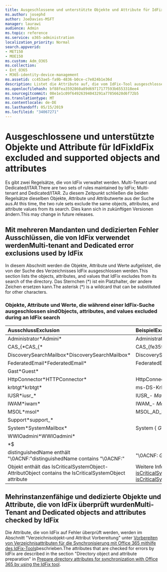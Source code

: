 ```yaml
---
title: Ausgeschlossene und unterstützte Objekte und Attribute für IdFix
ms.author: josephd
author: JoeDavies-MSFT
manager: laurawi
audience: Admin
ms.topic: reference
ms.service: o365-administration
localization_priority: Normal
search.appverid:
- MET150
- MOE150
ms.custom: Adm_O365
ms.collection:
- Ent_O365
- M365-identity-device-management
ms.assetid: cc453ae5-fa9b-4836-b0ce-c7e824b1e36d
description: Listet die Attribute auf, die vom IdFix-Tool ausgeschlossen und unterstützt werden.
ms.openlocfilehash: bf88fea3592860a89d69717177593b6553318ee4
ms.sourcegitcommit: 08e1e1c09f64926394043291a77856620d6f72b5
ms.translationtype: MT
ms.contentlocale: de-DE
ms.lasthandoff: 05/15/2019
ms.locfileid: "34067271"
---
```

# <a name="idfix-excluded-and-supported-objects-and-attributes"></a><span data-ttu-id="043e3-103">Ausgeschlossene und unterstützte Objekte und Attribute für IdFix</span><span class="sxs-lookup"><span data-stu-id="043e3-103">IdFix excluded and supported objects and attributes</span></span>
<span data-ttu-id="043e3-104">Es gibt zwei Regelsätze, die von IdFix verwaltet werden. Multi-Tenant und Dedicated/ITAR.</span><span class="sxs-lookup"><span data-stu-id="043e3-104">There are two sets of rules maintained by IdFix; Multi-tenant and Dedicated/ITAR.</span></span> <span data-ttu-id="043e3-105">Zu diesem Zeitpunkt schließen die beiden Regelsätze dieselben Objekte, Attribute und Attributwerte aus der Suche aus.</span><span class="sxs-lookup"><span data-stu-id="043e3-105">At this time, the two rule sets exclude the same objects, attributes, and attribute values from its search.</span></span> <span data-ttu-id="043e3-106">Dies kann sich in zukünftigen Versionen ändern.</span><span class="sxs-lookup"><span data-stu-id="043e3-106">This may change in future releases.</span></span>
  
## <a name="multi-tenant-and-dedicated-error-exclusions-used-by-idfix"></a><span data-ttu-id="043e3-107">Mit mehreren Mandanten und dedizierten Fehler Ausschlüssen, die von IdFix verwendet werden</span><span class="sxs-lookup"><span data-stu-id="043e3-107">Multi-tenant and Dedicated error exclusions used by IdFix</span></span>
<span data-ttu-id="043e3-108">In diesem Abschnitt werden die Objekte, Attribute und Werte aufgelistet, die von der Suche des Verzeichnisses IdFix ausgeschlossen werden.</span><span class="sxs-lookup"><span data-stu-id="043e3-108">This section lists the objects, attributes, and values that IdFix excludes from its search of the directory.</span></span> <span data-ttu-id="043e3-109">Das Sternchen (\*) ist ein Platzhalter, der andere Zeichen ersetzen kann.</span><span class="sxs-lookup"><span data-stu-id="043e3-109">The asterisk (\*) is a wildcard that can be substituted for other characters.</span></span>
  
### <a name="objects-attributes-and-values-excluded-during-an-idfix-search"></a><span data-ttu-id="043e3-110">Objekte, Attribute und Werte, die während einer IdFix-Suche ausgeschlossen sind</span><span class="sxs-lookup"><span data-stu-id="043e3-110">Objects, attributes, and values excluded during an IdFix search</span></span>

|<span data-ttu-id="043e3-111">**Ausschluss**</span><span class="sxs-lookup"><span data-stu-id="043e3-111">**Exclusion**</span></span>|<span data-ttu-id="043e3-112">**Beispiel**</span><span class="sxs-lookup"><span data-stu-id="043e3-112">**Example**</span></span>|
|:-----|:-----|
|<span data-ttu-id="043e3-113">Administrator\*</span><span class="sxs-lookup"><span data-stu-id="043e3-113">Admini\*</span></span> |<span data-ttu-id="043e3-114">Administrator</span><span class="sxs-lookup"><span data-stu-id="043e3-114">Administrator</span></span> |
|<span data-ttu-id="043e3-115">CAS_{\*</span><span class="sxs-lookup"><span data-stu-id="043e3-115">CAS_{\*</span></span>  |<span data-ttu-id="043e3-116">CAS_{fe35fc98e69e4d08}</span><span class="sxs-lookup"><span data-stu-id="043e3-116">CAS_{fe35fc98e69e4d08}</span></span> |
|<span data-ttu-id="043e3-117">DiscoverySearchMailbox\*</span><span class="sxs-lookup"><span data-stu-id="043e3-117">DiscoverySearchMailbox\*</span></span>  |<span data-ttu-id="043e3-118">DiscoverySearchMailbox</span><span class="sxs-lookup"><span data-stu-id="043e3-118">DiscoverySearchMailbox</span></span>  |
|<span data-ttu-id="043e3-119">FederatedEmail\*</span><span class="sxs-lookup"><span data-stu-id="043e3-119">FederatedEmail\*</span></span> |<span data-ttu-id="043e3-120">FederatedEmail.</span><span class="sxs-lookup"><span data-stu-id="043e3-120">FederatedEmail.</span></span> <span data-ttu-id="043e3-121">*GUID*</span><span class="sxs-lookup"><span data-stu-id="043e3-121">*GUID*</span></span> |
|<span data-ttu-id="043e3-122">Gast\*</span><span class="sxs-lookup"><span data-stu-id="043e3-122">Guest\*</span></span> ||
|<span data-ttu-id="043e3-123">HttpConnector\*</span><span class="sxs-lookup"><span data-stu-id="043e3-123">HTTPConnector\*</span></span>  |<span data-ttu-id="043e3-124">HttpConnector</span><span class="sxs-lookup"><span data-stu-id="043e3-124">HTTPConnector</span></span> |
|<span data-ttu-id="043e3-125">krbtgt\*</span><span class="sxs-lookup"><span data-stu-id="043e3-125">krbtgt\*</span></span> |<span data-ttu-id="043e3-126">ms-DS-KrbTgt-Link</span><span class="sxs-lookup"><span data-stu-id="043e3-126">ms-DS-KrbTgt-Link</span></span> |
|<span data-ttu-id="043e3-127">IUSR\*</span><span class="sxs-lookup"><span data-stu-id="043e3-127">iusr_\*</span></span> |<span data-ttu-id="043e3-128">IUSR_- *MachineName*</span><span class="sxs-lookup"><span data-stu-id="043e3-128">iusr_ *machinename*</span></span> |
|<span data-ttu-id="043e3-129">IWAM\*</span><span class="sxs-lookup"><span data-stu-id="043e3-129">iwam\*</span></span>  |<span data-ttu-id="043e3-130">IWAM_- *MachineName*</span><span class="sxs-lookup"><span data-stu-id="043e3-130">IWAM_ *machinename*</span></span> |
|<span data-ttu-id="043e3-131">MSOL\*</span><span class="sxs-lookup"><span data-stu-id="043e3-131">msol\*</span></span> |<span data-ttu-id="043e3-132">MSOL_AD_SYNC</span><span class="sxs-lookup"><span data-stu-id="043e3-132">MSOL_AD_SYNC</span></span> |
|<span data-ttu-id="043e3-133">Support\*</span><span class="sxs-lookup"><span data-stu-id="043e3-133">support_\*</span></span> ||
|<span data-ttu-id="043e3-134">System\*</span><span class="sxs-lookup"><span data-stu-id="043e3-134">SystemMailbox\*</span></span> |<span data-ttu-id="043e3-135">System { *GUID* }</span><span class="sxs-lookup"><span data-stu-id="043e3-135">Systemmailbox{ *GUID*  }</span></span>|
|<span data-ttu-id="043e3-136">WWIOadmini\*</span><span class="sxs-lookup"><span data-stu-id="043e3-136">WWIOadmini\*</span></span>  ||
|\*$ ||
|<span data-ttu-id="043e3-137">distinguishedName enthält "\0ACNF:"</span><span class="sxs-lookup"><span data-stu-id="043e3-137">distinguishedName contains "\0ACNF:"</span></span>|<span data-ttu-id="043e3-138">"\0ACNF: *GUID* "</span><span class="sxs-lookup"><span data-stu-id="043e3-138">"\0ACNF: *GUID*  "</span></span> |
|<span data-ttu-id="043e3-139">Objekt enthält das IsCriticalSystemObject-Attribut</span><span class="sxs-lookup"><span data-stu-id="043e3-139">Object contains the IsCriticalSystemObject attribute</span></span> |<span data-ttu-id="043e3-140">Weitere Informationen finden Sie unter [Attribut isCriticalSystemObject](https://go.microsoft.com/fwlink/p/?LinkId=401169).</span><span class="sxs-lookup"><span data-stu-id="043e3-140">See [Attribute isCriticalSystemObject](https://go.microsoft.com/fwlink/p/?LinkId=401169).</span></span> |
   
## <a name="multi-tenant-and-dedicated-objects-and-attributes-checked-by-idfix"></a><span data-ttu-id="043e3-141">Mehrinstanzenfähige und dedizierte Objekte und Attribute, die von IdFix überprüft wurden</span><span class="sxs-lookup"><span data-stu-id="043e3-141">Multi-Tenant and Dedicated objects and attributes checked by IdFix</span></span>
<span data-ttu-id="043e3-142">Die Attribute, die von IdFix auf Fehler überprüft werden, werden im Abschnitt "Verzeichnisobjekt-und Attribut Vorbereitung" unter [Vorbereiten von Verzeichnisattributen für die Synchronisierung mit Office 365 mithilfe des IdFix-Tools](prepare-directory-attributes-for-synch-with-idfix.md)beschrieben.</span><span class="sxs-lookup"><span data-stu-id="043e3-142">The attributes that are checked for errors by IdFix are described in the section "Directory object and attribute preparation" in [Prepare directory attributes for synchronization with Office 365 by using the IdFix tool](prepare-directory-attributes-for-synch-with-idfix.md).</span></span>
  

